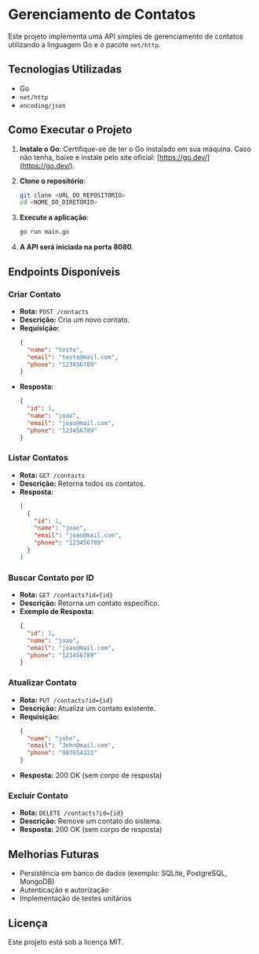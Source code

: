 # Gerenciamento de Contatos 

Este projeto implementa uma API simples de gerenciamento de contatos utilizando a linguagem Go e o pacote `net/http`.

## Tecnologias Utilizadas
- Go
- `net/http`
- `encoding/json`

## Como Executar o Projeto

1. **Instale o Go**: Certifique-se de ter o Go instalado em sua máquina. Caso não tenha, baixe e instale pelo site oficial: [https://go.dev/](https://go.dev/).

2. **Clone o repositório**:
   ```sh
   git clone <URL_DO_REPOSITORIO>
   cd <NOME_DO_DIRETORIO>
   ```

3. **Execute a aplicação**:
   ```sh
   go run main.go
   ```

4. **A API será iniciada na porta 8080**.

## Endpoints Disponíveis

### Criar Contato
- **Rota:** `POST /contacts`
- **Descrição:** Cria um novo contato.
- **Requisição:**
  ```json
  {
    "name": "teste",
    "email": "teste@mail.com",
    "phone": "123456789"
  }
  ```
- **Resposta:**
  ```json
  {
    "id": 1,
    "name": "joao",
    "email": "joao@mail.com",
    "phone": "123456789"
  }
  ```

### Listar Contatos
- **Rota:** `GET /contacts`
- **Descrição:** Retorna todos os contatos.
- **Resposta:**
  ```json
  [
    {
      "id": 1,
      "name": "joao",
      "email": "joao@mail.com",
      "phone": "123456789"
    }
  ]
  ```

### Buscar Contato por ID
- **Rota:** `GET /contacts?id={id}`
- **Descrição:** Retorna um contato específico.
- **Exemplo de Resposta:**
  ```json
  {
    "id": 1,
    "name": "joao",
    "email": "joao@mail.com",
    "phone": "123456789"
  }
  ```
### Atualizar Contato
- **Rota:** `PUT /contacts?id={id}`
- **Descrição:** Atualiza um contato existente.
- **Requisição:**
  ```json
  {
    "name": "john",
    "email": "John@mail.com",
    "phone": "987654321"
  }
  ```
- **Resposta:** 200 OK (sem corpo de resposta)

### Excluir Contato
- **Rota:** `DELETE /contacts?id={id}`
- **Descrição:** Remove um contato do sistema.
- **Resposta:** 200 OK (sem corpo de resposta)

## Melhorias Futuras
- Persistência em banco de dados (exemplo: SQLite, PostgreSQL, MongoDB)
- Autenticação e autorização
- Implementação de testes unitários

## Licença
Este projeto está sob a licença MIT.
